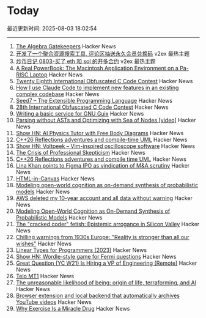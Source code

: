 # Today

最近更新时间: 2025-08-03 18:02:54

--- 
1. [The Algebra Gatekeepers](https://www.educationprogress.org/p/the-algebra-gatekeepers) Hacker News
2. [开发了一个聚合资源搜索工具, 评论区抽送永久会员兑换码](https://www.v2ex.com/t/1149556) v2ex 最热主题
3. [炒币日记 0803-买了 eth 和 sol 的开多合约](https://www.v2ex.com/t/1149544) v2ex 最热主题
4. [A Real PowerBook: The Macintosh Application Environment on a Pa-RISC Laptop](http://oldvcr.blogspot.com/2025/08/a-real-powerbook-macintosh-application.html) Hacker News
5. [Twenty Eighth International Obfuscated C Code Contest](https://www.ioccc.org/2024/index.html) Hacker News
6. [How I use Claude Code to implement new features in an existing complex codebase](https://www.sabrina.dev/p/ultimate-ai-coding-guide-claude-code) Hacker News
7. [Seed7 – The Extensible Programming Language](https://seed7.net) Hacker News
8. [28th International Obfuscated C Code Contest](https://www.ioccc.org/2024/index.html) Hacker News
9. [Writing a basic service for GNU Guix](https://tannerhoelzel.com/gnu-shepherd-simple-service.html) Hacker News
10. [Parsing without ASTs and Optimizing with Sea of Nodes  [video]](https://www.youtube.com/watch?v=NxiKlnUtyio) Hacker News
11. [Show HN: AI Physics Tutor with Free Body Diagrams](https://www.physicsviewer.com/) Hacker News
12. [C++26 Reflections adventures and compile-time UML](https://www.reachablecode.com/2025/07/31/c26-reflections-adventures-compile-time-uml/) Hacker News
13. [Show HN: Voltpeek – Vim-inspired oscilloscope software](https://github.com/schuyler4/voltpeek) Hacker News
14. [The Crisis of Professional Skepticism](https://mitchhorowitz.substack.com/p/the-crisis-of-professional-skepticism) Hacker News
15. [C++26 Reflections adventures and compile time UML](https://www.reachablecode.com/2025/07/31/c26-reflections-adventures-compile-time-uml/) Hacker News
16. [Lina Khan points to Figma IPO as vindication of M&A scrutiny](https://techcrunch.com/2025/08/02/lina-khan-points-to-figma-ipo-as-vindication-for-ma-scrutiny/) Hacker News
17. [HTML-in-Canvas](https://github.com/WICG/html-in-canvas) Hacker News
18. [Modeling open-world cognition as on-demand synthesis of probabilistic models](https://arxiv.org/abs/2507.12547) Hacker News
19. [AWS deleted my 10-year account and all data without warning](https://www.seuros.com/blog/aws-deleted-my-10-year-account-without-warning/) Hacker News
20. [Modeling Open-World Cognition as On-Demand Synthesis of Probabilistic Models](https://arxiv.org/abs/2507.12547) Hacker News
21. [The "cracked coder" fetish: Epistemic arrogance in Silicon Valley](https://maxread.substack.com/p/the-cracked-coder-fetish) Hacker News
22. [Chilling warnings from 1930s Europe: "Reality is stronger than all our wishes"](https://www.doomsdayscenario.co/p/fleeing-one-step-ahead-of-fascism-fbcf5ac4661dca77) Hacker News
23. [Linear Types for Programmers (2023)](https://twey.io/for-programmers/linear-types/) Hacker News
24. [Show HN: Wordle-style game for Fermi questions](https://www.fermiquestions.org/) Hacker News
25. [Great Question (YC W21) Is Hiring a VP of Engineering (Remote)](https://www.ycombinator.com/companies/great-question/jobs/ONBQUqe-vp-of-engineering) Hacker News
26. [Telo MT1](https://www.telotrucks.com/) Hacker News
27. [The unreasonable likelihood of being: origin of life, terraforming, and AI](https://arxiv.org/abs/2507.18545) Hacker News
28. [Browser extension and local backend that automatically archives YouTube videos](https://github.com/andrewarrow/starchive) Hacker News
29. [Why Exercise Is a Miracle Drug](https://www.derekthompson.org/p/the-sunday-morning-post-why-exercise) Hacker News

